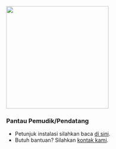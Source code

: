 <img src="http://sporaenterprise.com/wp-content/uploads/2017/03/cropped-Long_logo_small_275.png" width="275">

### Pantau Pemudik/Pendatang

- Petunjuk instalasi silahkan baca [di sini](https://github.com/sporadigital/panteng/wiki).
- Butuh bantuan? Silahkan [kontak kami](http://sporaenterprise.com/kontak-kami-2/).
